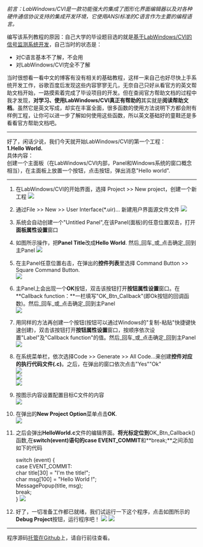 *前言：LabWindows/CVI是一款功能强大的集成了图形化界面编辑器以及对各种硬件通信协议支持的集成开发环境，它使用ANSI标准的C语言作为主要的编程语言。*  

编写该系列教程的原因：自己大学的毕设题目选的就是[基于LabWindows/CVI的信号监测系统开发][my_design]，自己当时的状态是：   

+ 对C语言基本不了解，不会用  
+ 对LabWindows/CVI完全不了解  

当时很想看一看中文的博客有没有相关的基础教程，这样一来自己也好尽快上手系统开发工作，谷歌百度后发现这些内容寥寥无几，无奈自己只好从看官方的英文帮助文档开始，一路摸索着完成了毕设项目的开发。但在查阅官方帮助文档的过程中我才发现，**对学习、使用LabWindows/CVI真正有帮助的**其实就是**阅读帮助文档**。虽然它是英文写成，却实在丰富全面，很多函数的使用方法说明下方都会附有样例工程，让你可以进一步了解如何使用这些函数，所以英文基础好的童鞋还是多看看官方帮助文档吧。
***** 
好了，闲话少说，我们今天就开始LabWindows/CVI的第一个工程：  
**1.Hello World.**  
具体内容：  
创建一个主面板（在LabWindows/CVI内部，Panel和Windows系统的窗口概念相当），在主面板上放置一个按钮，点击按钮，弹出消息"Hello world".
*****
1. 在LabWindows/CVI的开始界面，选择 Project >> New project，创建一个新工程
![](http://img.blog.csdn.net/20130620094251656)

2. 通过File >> New >> User Interface(*.uir)... 新建用户界面源文件文件
![](http://img.blog.csdn.net/20130620094312921)

3. 系统会自动创建一个"Untitled Panel",在该Panel(面板)的任意位置双击，打开**面板属性设置**窗口
4. 如图所示操作，把**Panel Title**改成**Hello World**. 然后_回车_或_点击确定_回到主Panel
![](http://img.blog.csdn.net/20130620094326671)

5. 在主Panel任意位置右击，在弹出的**控件列表**里选择 Command Button >> Square Command Button.  
![](http://img.blog.csdn.net/20130620094338281)

6. 主Panel上会出现一个**OK**按钮，双击该按钮打开**按钮属性设置**窗口。在**Callback function：**一栏填写"OK\_Btn\_Callback"(即Ok按钮的回调函数)。然后_回车_或_点击确定_回到主Panel  
![](http://img.blog.csdn.net/20130620093039000)

7. 用同样的方法再创建一个按钮(按钮可以通过Windows的"复制-粘贴"快捷键快速创建)，双击该按钮打开**按钮属性设置**窗口，按顺序依次设置"Label"及"Callback function"的值。然后_回车_或_点击确定_回到主Panel  
![](http://img.blog.csdn.net/20130620094426234)

8. 在系统菜单栏，依次选择Code >> Generate >> All Code...来创建**控件对应的执行代码文件(.c)**。之后，在弹出的窗口依次点击"Yes""Ok"  
![](http://img.blog.csdn.net/20130620094436953)  
![](http://img.blog.csdn.net/20130620094409890)  
![](http://img.blog.csdn.net/20130620094418312)

9. 按图示内容设置配置目标C文件的内容  
![](http://img.blog.csdn.net/20130620094452156)  

10. 在弹出的**New Project Option**菜单点击**OK**.  
![](http://img.blog.csdn.net/20130620094459453)

11. 之后会弹出**HelloWorld.c**文件的编辑界面。**将光标定位到**OK\_Btn\_Callback()函数,在**switch(event)**语句的**case EVENT_COMMIT**和**break;**之间添加如下的代码


    switch (event) {  
        case EVENT_COMMIT:  
            char title[30] = "I'm the title!";  
            char msg[100] = "Hello World !";  
            MessagePopup(title, msg);  
        	break;  
    }
![](http://img.blog.csdn.net/20130620094512031)

12. 好了，一切准备工作都已就绪，我们试运行一下这个程序，点击如图所示的**Debug Project**按钮，运行程序吧！
![](http://img.blog.csdn.net/20130620094358046)
![](http://img.blog.csdn.net/20130620094523406)
*****
程序源码[托管在Github][github]上，请自行前往查看。

[my_design]:https://github.com/HelloLyfing/Signal_Monitor_System_Based_On_LabWindows-CVI
[github]:https://github.com/HelloLyfing/LabWindows-CVI-Tutorial-For-Newbie-By.Lyfing